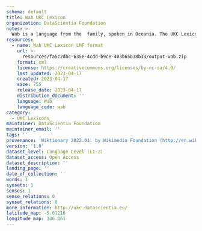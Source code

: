 ```yaml
---
schema: default
title: Wab UKC Lexicon
organization: DataScientia Foundation
notes: >-
  Wab is a language from the  family, spoken in Oceania. The UKC Lexicon of Wab is represented as a lexico-semantic network. It consists of words, word senses, synsets, as well as sense-level and synset-level relationships.
resources:
  - name: Wab UKC Lexicon LMF format
    url: >-
      resources/fa5c2dbc-635e-4cdd-b9ce-403b65b38b33/output-wab.zip
    format: xml
    license: https://creativecommons.org/licenses/by-nc-sa/4.0/
    last_updated: 2023-04-17
    created: 2023-04-17
    size: 755
    release_date: 2023-04-17
    distribution_document: ''
    language: Wab
    language_code: wab
category:
  - UKC Lexicons
maintainer: DataScientia Foundation
maintainer_email: ''
tags: ''
provenance: 'Wiktionary 2022.01. by Wikimedia Foundation (http://en.wiktionary.org); Princeton WordNet 2.1 by Princeton University (https://wordnet.princeton.edu)'
version: '1.0'
dataset_level: Language Level (L1-2)
dataset_access: Open Access
dataset_description: ''
landing_page: ''
date_of_collection: ''
words: 1
synsets: 1
senses: 1
sense_relations: 0
synset_relations: 0
more_information: http://ukc.datascientia.eu/
latitude_map: -5.61216
longitude_map: 146.461
---
```

